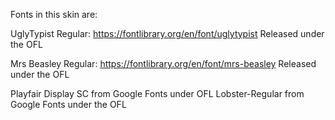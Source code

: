 Fonts in this skin are:

UglyTypist Regular: https://fontlibrary.org/en/font/uglytypist
Released under the OFL

Mrs Beasley Regular: https://fontlibrary.org/en/font/mrs-beasley
Released under the OFL

Playfair Display SC from Google Fonts under OFL
Lobster-Regular from Google Fonts under the OFL
